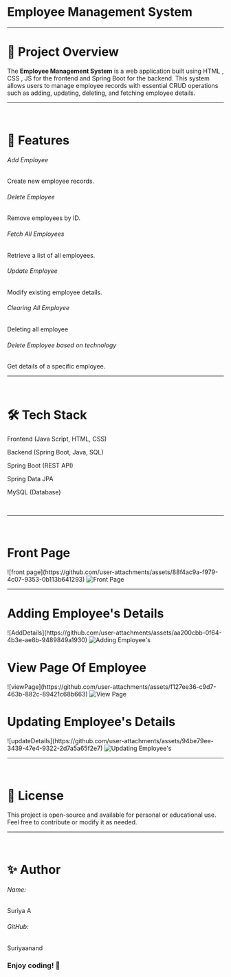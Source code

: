 # Employee Management System
<hr>
<h1>📌 Project Overview</h1>
The <B>Employee Management System</B> is a web application built using HTML , CSS , JS for the frontend and Spring Boot for the backend. This system allows users to manage employee records with essential CRUD operations such as adding, updating, deleting, and fetching employee details.

<br>
<hr>
<br>

<h1>🚀 Features</h1>
<h6>Add Employee</h6>
Create new employee records.

<h6>Delete Employee</h6> 
Remove employees by ID.

<h6>Fetch All Employees</h6> 
Retrieve a list of all employees.

<h6>Update Employee</h6> 
Modify existing employee details.

<h6>Clearing All Employee</h6>
Deleting all employee

<h6>Delete Employee based on technology</h6> 
Get details of a specific employee.

<br>
<hr>
<br>

<h1>🛠 Tech Stack</h1>

Frontend (Java Script, HTML, CSS)

Backend (Spring Boot, Java, SQL)

Spring Boot (REST API)

Spring Data JPA

MySQL (Database)

<br>
<hr>
<br>

                

<h1>Front  Page </h1>
![front page](https://github.com/user-attachments/assets/88f4ac9a-f979-4c07-9353-0b113b641293)
<img src="https://github.com/user-attachments/assets/88f4ac9a-f979-4c07-9353-0b113b641293" alt="Front Page">
<hr>

<h1>Adding Employee's Details </h1>
![AddDetails](https://github.com/user-attachments/assets/aa200cbb-0f64-4b3e-ae8b-9489849a1930)
<img src="https://github.com/user-attachments/assets/aa200cbb-0f64-4b3e-ae8b-9489849a1930" alt="Adding Employee's">

<h1>View Page Of Employee </h1>
![viewPage](https://github.com/user-attachments/assets/f127ee36-c9d7-463b-882c-89421c68b663)
<img src="https://github.com/user-attachments/assets/f127ee36-c9d7-463b-882c-89421c68b663" alt="View Page">

<h1>Updating Employee's Details</h1>
![updateDetails](https://github.com/user-attachments/assets/94be79ee-3439-47e4-9322-2d7a5a65f2e7)
<img src="https://github.com/user-attachments/assets/94be79ee-3439-47e4-9322-2d7a5a65f2e7" alt="Updating Employee's">


<br>
<hr>
<br>

<h1>📝 License</h1>
This project is open-source and available for personal or educational use. Feel free to contribute or modify it as needed.

<br>
<hr>
<br>

<h1>✨ Author</h1>

<h6>Name: </h6>Suriya A

<h6>GitHub:</h6> Suriyaanand

<h3>Enjoy coding! 🚀</h3>


